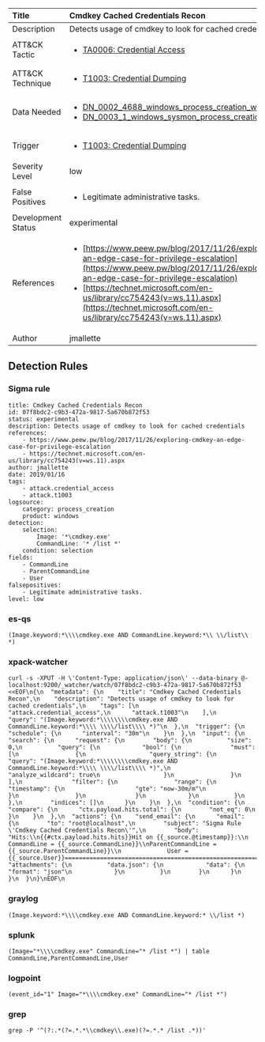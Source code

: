 | Title                | Cmdkey Cached Credentials Recon                                                                                                                                                 |
|:---------------------|:------------------------------------------------------------------------------------------------------------------------------------------------------------|
| Description          | Detects usage of cmdkey to look for cached credentials                                                                                                                                           |
| ATT&amp;CK Tactic    |  <ul><li>[TA0006: Credential Access](https://attack.mitre.org/tactics/TA0006)</li></ul>  |
| ATT&amp;CK Technique | <ul><li>[T1003: Credential Dumping](https://attack.mitre.org/techniques/T1003)</li></ul>  |
| Data Needed          | <ul><li>[DN_0002_4688_windows_process_creation_with_commandline](../Data_Needed/DN_0002_4688_windows_process_creation_with_commandline.md)</li><li>[DN_0003_1_windows_sysmon_process_creation](../Data_Needed/DN_0003_1_windows_sysmon_process_creation.md)</li></ul>  |
| Trigger              | <ul><li>[T1003: Credential Dumping](../Triggers/T1003.md)</li></ul>  |
| Severity Level       | low |
| False Positives      | <ul><li>Legitimate administrative tasks.</li></ul>  |
| Development Status   | experimental |
| References           | <ul><li>[https://www.peew.pw/blog/2017/11/26/exploring-cmdkey-an-edge-case-for-privilege-escalation](https://www.peew.pw/blog/2017/11/26/exploring-cmdkey-an-edge-case-for-privilege-escalation)</li><li>[https://technet.microsoft.com/en-us/library/cc754243(v=ws.11).aspx](https://technet.microsoft.com/en-us/library/cc754243(v=ws.11).aspx)</li></ul>  |
| Author               | jmallette |


## Detection Rules

### Sigma rule

```
title: Cmdkey Cached Credentials Recon
id: 07f8bdc2-c9b3-472a-9817-5a670b872f53
status: experimental
description: Detects usage of cmdkey to look for cached credentials
references:
    - https://www.peew.pw/blog/2017/11/26/exploring-cmdkey-an-edge-case-for-privilege-escalation
    - https://technet.microsoft.com/en-us/library/cc754243(v=ws.11).aspx
author: jmallette
date: 2019/01/16
tags:
    - attack.credential_access
    - attack.t1003
logsource:
    category: process_creation
    product: windows
detection:
    selection:
        Image: '*\cmdkey.exe'
        CommandLine: '* /list *'
    condition: selection
fields:
    - CommandLine
    - ParentCommandLine
    - User
falsepositives:
    - Legitimate administrative tasks.
level: low

```





### es-qs
    
```
(Image.keyword:*\\\\cmdkey.exe AND CommandLine.keyword:*\\ \\/list\\ *)
```


### xpack-watcher
    
```
curl -s -XPUT -H \'Content-Type: application/json\' --data-binary @- localhost:9200/_watcher/watch/07f8bdc2-c9b3-472a-9817-5a670b872f53 <<EOF\n{\n  "metadata": {\n    "title": "Cmdkey Cached Credentials Recon",\n    "description": "Detects usage of cmdkey to look for cached credentials",\n    "tags": [\n      "attack.credential_access",\n      "attack.t1003"\n    ],\n    "query": "(Image.keyword:*\\\\\\\\cmdkey.exe AND CommandLine.keyword:*\\\\ \\\\/list\\\\ *)"\n  },\n  "trigger": {\n    "schedule": {\n      "interval": "30m"\n    }\n  },\n  "input": {\n    "search": {\n      "request": {\n        "body": {\n          "size": 0,\n          "query": {\n            "bool": {\n              "must": [\n                {\n                  "query_string": {\n                    "query": "(Image.keyword:*\\\\\\\\cmdkey.exe AND CommandLine.keyword:*\\\\ \\\\/list\\\\ *)",\n                    "analyze_wildcard": true\n                  }\n                }\n              ],\n              "filter": {\n                "range": {\n                  "timestamp": {\n                    "gte": "now-30m/m"\n                  }\n                }\n              }\n            }\n          }\n        },\n        "indices": []\n      }\n    }\n  },\n  "condition": {\n    "compare": {\n      "ctx.payload.hits.total": {\n        "not_eq": 0\n      }\n    }\n  },\n  "actions": {\n    "send_email": {\n      "email": {\n        "to": "root@localhost",\n        "subject": "Sigma Rule \'Cmdkey Cached Credentials Recon\'",\n        "body": "Hits:\\n{{#ctx.payload.hits.hits}}Hit on {{_source.@timestamp}}:\\n      CommandLine = {{_source.CommandLine}}\\nParentCommandLine = {{_source.ParentCommandLine}}\\n             User = {{_source.User}}================================================================================\\n{{/ctx.payload.hits.hits}}",\n        "attachments": {\n          "data.json": {\n            "data": {\n              "format": "json"\n            }\n          }\n        }\n      }\n    }\n  }\n}\nEOF\n
```


### graylog
    
```
(Image.keyword:*\\\\cmdkey.exe AND CommandLine.keyword:* \\/list *)
```


### splunk
    
```
(Image="*\\\\cmdkey.exe" CommandLine="* /list *") | table CommandLine,ParentCommandLine,User
```


### logpoint
    
```
(event_id="1" Image="*\\\\cmdkey.exe" CommandLine="* /list *")
```


### grep
    
```
grep -P '^(?:.*(?=.*.*\\cmdkey\\.exe)(?=.*.* /list .*))'
```



